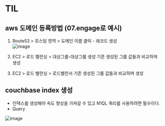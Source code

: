 # TIL


## aws 도메인 등록방법 (07.engage로 예시)

1. Route53 > 호스팅 영역 > 도메인 이름 클릭 - 레코드 생성   
![image](https://user-images.githubusercontent.com/104426801/185545671-8b4dbe59-6644-4e12-b70c-a8aeed578fb7.png)


2. EC2 > 로드 밸런싱 > 대상그룹-대상그룹 생성
기존 생성된 그룹 값들과 비교하며 생성

3. EC2 > 로드 밸런싱 > 로드밸런서
기존 생성된 그룹 값들과 비교하며 생성


## couchbase index 생성
- 인덱스를 생성해야 속도 향상을 가져갈 수 있고 N1QL 쿼리를 사용하려면 필수이다.
- Query

![image](https://user-images.githubusercontent.com/104426801/185554010-be42e7f1-0f0b-4d76-992e-92f3ee89c5d4.png)
